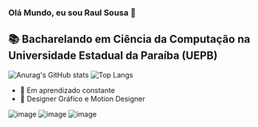 ### Olá Mundo, eu sou Raul Sousa 👋
## 📚 Bacharelando em Ciência da Computação na Universidade Estadual da Paraíba (UEPB)
![Anurag's GitHub stats](https://github-readme-stats.vercel.app/api?username=codArtico&theme=synthwave&show_icons=true)
![Top Langs](https://github-readme-stats.vercel.app/api/top-langs/?username=codArtico&layout=compact)

- 🍂 Em aprendizado constante
- 🎨 Designer Gráfico e Motion Designer

![image](https://img.shields.io/badge/Java-ED8B00?style=for-the-badge&logo=java&logoColor=white)
![image](https://img.shields.io/badge/Python-14354C?style=for-the-badge&logo=python&logoColor=white)
![image](https://img.shields.io/badge/C%2B%2B-00599C?style=for-the-badge&logo=c%2B%2B&logoColor=white)

